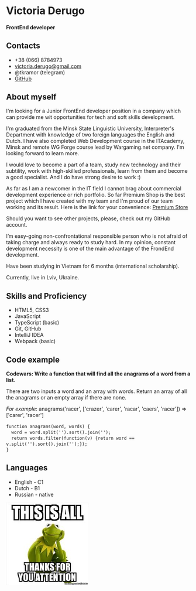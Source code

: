 # Victoria Derugo #
#### FrontEnd developer #### 

## Contacts ## 

* +38 (066) 8784973
* victoria.derugo@gmail.com
* @tkramor (telegram)
* [GitHub](https://github.com/victoriaDe "click to see")


## About myself ## 

I'm looking for a Junior FrontEnd developer position in a company which can provide me wit opportunities for tech and soft skills development.

I'm graduated from the Minsk State Linguistic University, Interpreter's Department with knowledge of two foreign languages the English and Dutch. I have also completed Web Development course in the ITAcademy, Minsk and remote WG Forge course lead by Wargaming.net company. I'm looking forward to learn more.

I would love to become a part of a team, study new technology and their subtility, work with high-skilled professionals, learn from them and become a good specialist. And I do have strong desire to work :)

As far as I am a newcomer in the IT field I cannot brag about commercial development experience or rich portfolio. So far Premium Shop is the best project which I have created with my team and I'm proud of our team working and its result. Here is the link for your convenience:
[Premium Store](https://askorag.github.io/premium-store/frontend/ "click to see")

Should you want to see other projects, please, check out my GitHub account.

I’m easy-going non-confrontational responsible person who is not afraid of taking charge and always ready to study hard. In my opinion, constant development necessity is one of the main advantage of
the FrondEnd development.

Have been studying in Vietnam for 6 months (international scholarship).

Currently, live in Lviv, Ukraine.


## Skills and Proficiency ## 

* HTML5, CSS3
* JavaScript
* TypeScript (basic)
* Git, GitHub
* IntelliJ IDEA
* Webpack (basic)


## Code example ## 

**Codewars: Write a function that will find all the anagrams of a word from a list**. 

There are two inputs a word and an array with words. Return an array of all the anagrams or an empty array if there are none. 

_For example_: anagrams('racer', ['crazer', 'carer', 'racar', 'caers', 'racer']) => ['carer', 'racer']
```
function anagrams(word, words) {
  word = word.split('').sort().join('');
  return words.filter(function(v) {return word == v.split('').sort().join('');});
}
```

## Languages ## 

* English - C1
* Dutch - B1
* Russian - native



![My img](assets/img/cv.jpeg)
